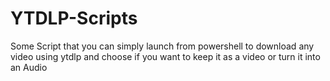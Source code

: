 # YTDLP-Scripts
Some Script that you can simply launch from powershell to download any video using ytdlp and choose if you want to keep it as a video or turn it into an Audio

